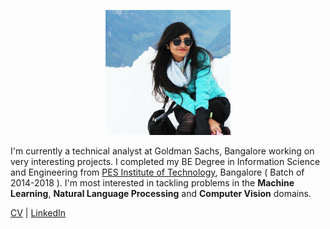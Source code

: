 <p align="center">
  <img src="Swarna_image.jpg" width="200" height="200">
</p>
                                

I'm currently a technical analyst at Goldman Sachs, Bangalore working on very interesting projects. I completed my BE Degree in Information Science and Engineering from [PES Institute of Technology](https://www.pes.edu/), Bangalore ( Batch of 2014-2018 ). 
I'm most interested in tackling problems in the **Machine Learning**, **Natural Language Processing** and **Computer Vision** domains.


[CV](SWARNASHREE_MS_CV.pdf)    |      [LinkedIn](https://in.linkedin.com/in/swarnashree-mysore-sathyendra-47621a136)
